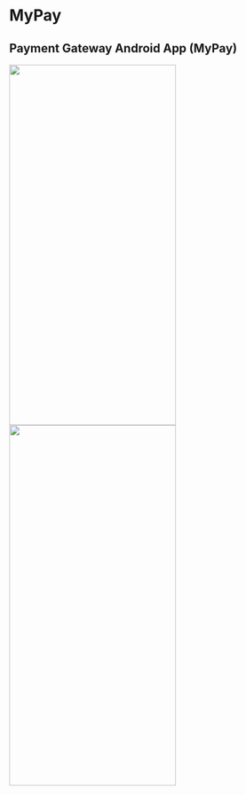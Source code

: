 # MyPay
## Payment Gateway Android App (MyPay)

<img src="https://user-images.githubusercontent.com/99707039/173752168-65eea704-b309-491e-a7b6-16fa6da81435.jpg" width="300" height="650">      <img src="https://user-images.githubusercontent.com/99707039/173752196-c33be1b2-1938-48e0-92f7-7e0165499da9.jpg" width="300" height="650">



